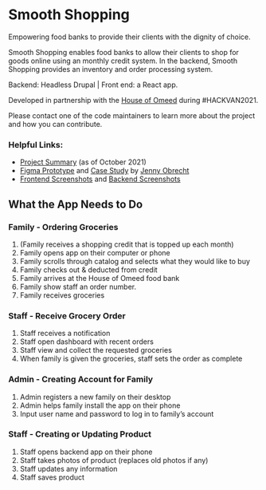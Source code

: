 # Smooth Shopping

Empowering food banks to provide their clients with the dignity of choice.

Smooth Shopping enables food banks to allow their clients to shop for goods online using an monthly credit system. In the backend, Smooth Shopping provides an inventory and order processing system.

Backend: Headless Drupal | Front end: a React app.

Developed in partnership with the [House of Omeed](https://houseofomeed.ca/) during #HACKVAN2021.

Please contact one of the code maintainers to learn more about the project and how you can contribute.

### Helpful Links:

 - [Project Summary](https://docs.google.com/document/d/1LxVs9HN2t5Jb89hmm6zHcytscBZFc2H0bvgCVIMljg4/edit#) (as of October 2021)
 - [Figma Prototype](https://www.figma.com/file/FPKouXVU4xjwu1OcGjgSuv/Smooth-Shopping?node-id=0%3A1) and [Case Study](https://www.jennyobrecht.com/works/smooth-shopping) by [Jenny Obrecht](https://www.linkedin.com/in/jennyobrecht)
 - [Frontend Screenshots](frontend\docs\FrontendScreenshots.md) and [Backend Screenshots](backend\docs\BackendScreenshots.md)

## What the App Needs to Do

### Family - Ordering Groceries
1. (Family receives a shopping credit that is topped up each month)
2. Family opens app on their computer or phone
3. Family scrolls through catalog and selects what they would like to buy
4. Family checks out & deducted from credit
5. Family arrives at the House of Omeed food bank
6. Family show staff an order number.
7. Family receives groceries

### Staff - Receive Grocery Order
1. Staff receives a notification
2. Staff open dashboard with recent orders
3. Staff view and collect the requested groceries 
4. When family is given the groceries, staff sets the order as complete

### Admin - Creating Account for Family
1. Admin registers a new family on their desktop
2. Admin helps family install the app on their phone
3. Input user name and password to log in to family’s account

### Staff - Creating or Updating Product
1. Staff opens backend app on their phone
2. Staff takes photos of product (replaces old photos if any)
3. Staff updates any information
4. Staff saves product
